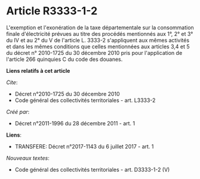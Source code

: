 # Article R3333-1-2

L'exemption et l'exonération de la taxe départementale sur la consommation finale d'électricité prévues au titre des procédés
mentionnés aux 1°, 2° et 3° du IV et au 2° du V de l'article L. 3333-2 s'appliquent aux mêmes activités et dans les mêmes
conditions que celles mentionnées aux articles 3,4 et 5 du décret n° 2010-1725 du 30 décembre 2010 pris pour l'application de
l'article 266 quinquies C du code des douanes.

**Liens relatifs à cet article**

_Cite_:

  - Décret n°2010-1725 du 30 décembre 2010
  - Code général des collectivités territoriales - art. L3333-2

_Créé par_:

  - Décret n°2011-1996 du 28 décembre 2011 - art. 1

**Liens**:

  - TRANSFERE: Décret n°2017-1143 du 6 juillet 2017 - art. 1

_Nouveaux textes_:

  - Code général des collectivités territoriales - art. D3333-1-2 (V)
